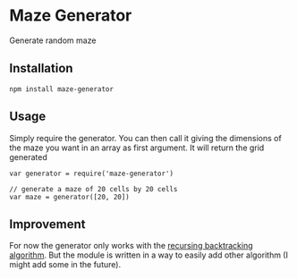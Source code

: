 # Maze Generator

Generate random maze

## Installation

    npm install maze-generator

## Usage

Simply require the generator. You can then call it giving the dimensions of the maze you want in an array as first argument. It will return the grid generated

    var generator = require('maze-generator')

    // generate a maze of 20 cells by 20 cells
    var maze = generator([20, 20])

## Improvement

For now the generator only works with the [recursing backtracking algorithm](http://en.wikipedia.org/wiki/Backtracking). But the module is written in a way to easily add other algorithm (I might add some in the future).
